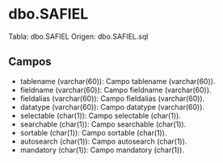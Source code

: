 ﻿# dbo.SAFIEL

Tabla: dbo.SAFIEL
Origen: dbo.SAFIEL.sql

## Campos

- tablename (varchar(60)): Campo tablename (varchar(60)).
- fieldname (varchar(60)): Campo fieldname (varchar(60)).
- fieldalias (varchar(60)): Campo fieldalias (varchar(60)).
- datatype (varchar(60)): Campo datatype (varchar(60)).
- selectable (char(1)): Campo selectable (char(1)).
- searchable (char(1)): Campo searchable (char(1)).
- sortable (char(1)): Campo sortable (char(1)).
- autosearch (char(1)): Campo autosearch (char(1)).
- mandatory (char(1)): Campo mandatory (char(1)).

